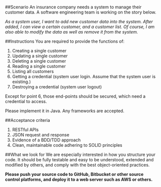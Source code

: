 ##Scenario
An insurance company needs a system to manage their customer data.  A software engineering team is working on the story below.

*As a system user, I want to add new customer data into the system. After added, I can view a certain customer, and a customer list. Of course, I am also able to modify the data as well as remove it from the system.* 


##Instructions
You are required to provide the functions of:

1. Creating a single customer
2. Updating a single customer
3. Deleting a single customer
4. Reading a single customer
5. Listing all customers
6. Getting a credential (system user login. Assume that the system user is existing.)
7. Destroying a credential (system user logout)

Except for point 6, those end-points should be secured, which need a credential to access.

Please implement it in Java. Any frameworks are accepted.

##Acceptance criteria
1. RESTful APIs
2. JSON request and response
3. Evidence of a BDD/TDD approach
4. Clean, maintainable code adhering to SOLID principles

##What we look for
We are especially interested in how you structure your code. It should be fully testable and easy to be understood, extended and modified by others, and comply with the best object-oriented practices.

**Please push your source code to GitHub, Bitbucket or other source control platforms, and deploy it to a web server such as AWS or others.**

